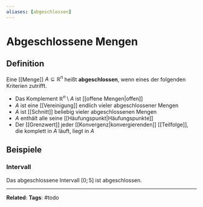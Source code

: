 ```yaml
---
aliases: [abgeschlossen]
---
```


# Abgeschlossene Mengen

## Definition
Eine [[Menge]] $A \subseteq \mathbb{R}^n$ heißt **abgeschlossen**, wenn eines der folgenden Kriterien zutrifft.

- Das Komplement $\mathbb{R}^n \setminus A$ ist [[offene Mengen|offen]]
- $A$ ist eine [[Vereinigung]] endlich vieler abgeschlossener Mengen
- $A$ ist [[Schnitt]] beliebig vieler abgeschlossenen Mengen
- $A$ enthält alle seine [[Häufungspunkt|Häufungspunkte]]
- Der [[Grenzwert]] jeder [[Konvergenz|konvergierenden]] [[Teilfolge]], die komplett in $A$ läuft, liegt in $A$


## Beispiele
### Intervall
Das abgeschlossene Intervall $[0;5]$ ist abgeschlossen. 


---
**Related**: 
**Tags**: #todo 
